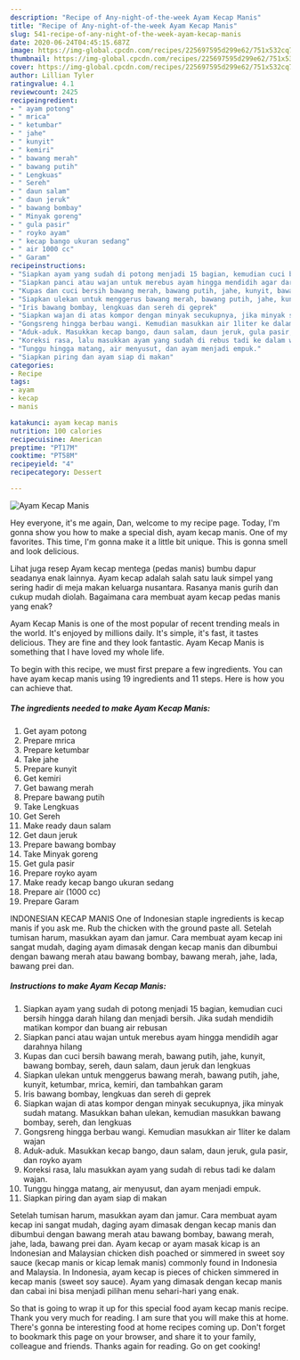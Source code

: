 ```yaml
---
description: "Recipe of Any-night-of-the-week Ayam Kecap Manis"
title: "Recipe of Any-night-of-the-week Ayam Kecap Manis"
slug: 541-recipe-of-any-night-of-the-week-ayam-kecap-manis
date: 2020-06-24T04:45:15.687Z
image: https://img-global.cpcdn.com/recipes/225697595d299e62/751x532cq70/ayam-kecap-manis-foto-resep-utama.jpg
thumbnail: https://img-global.cpcdn.com/recipes/225697595d299e62/751x532cq70/ayam-kecap-manis-foto-resep-utama.jpg
cover: https://img-global.cpcdn.com/recipes/225697595d299e62/751x532cq70/ayam-kecap-manis-foto-resep-utama.jpg
author: Lillian Tyler
ratingvalue: 4.1
reviewcount: 2425
recipeingredient:
- " ayam potong"
- " mrica"
- " ketumbar"
- " jahe"
- " kunyit"
- " kemiri"
- " bawang merah"
- " bawang putih"
- " Lengkuas"
- " Sereh"
- " daun salam"
- " daun jeruk"
- " bawang bombay"
- " Minyak goreng"
- " gula pasir"
- " royko ayam"
- " kecap bango ukuran sedang"
- " air 1000 cc"
- " Garam"
recipeinstructions:
- "Siapkan ayam yang sudah di potong menjadi 15 bagian, kemudian cuci bersih hingga darah hilang dan menjadi bersih. Jika sudah mendidih matikan kompor dan buang air rebusan"
- "Siapkan panci atau wajan untuk merebus ayam hingga mendidih agar darahnya hilang"
- "Kupas dan cuci bersih bawang merah, bawang putih, jahe, kunyit, bawang bombay, sereh, daun salam, daun jeruk dan lengkuas"
- "Siapkan ulekan untuk menggerus bawang merah, bawang putih, jahe, kunyit, ketumbar, mrica, kemiri, dan tambahkan garam"
- "Iris bawang bombay, lengkuas dan sereh di geprek"
- "Siapkan wajan di atas kompor dengan minyak secukupnya, jika minyak sudah matang. Masukkan bahan ulekan, kemudian masukkan bawang bombay, sereh, dan lengkuas"
- "Gongsreng hingga berbau wangi. Kemudian masukkan air 1liter ke dalam wajan"
- "Aduk-aduk. Masukkan kecap bango, daun salam, daun jeruk, gula pasir, dan royko ayam"
- "Koreksi rasa, lalu masukkan ayam yang sudah di rebus tadi ke dalam wajan."
- "Tunggu hingga matang, air menyusut, dan ayam menjadi empuk."
- "Siapkan piring dan ayam siap di makan"
categories:
- Recipe
tags:
- ayam
- kecap
- manis

katakunci: ayam kecap manis 
nutrition: 100 calories
recipecuisine: American
preptime: "PT17M"
cooktime: "PT58M"
recipeyield: "4"
recipecategory: Dessert

---
```



![Ayam Kecap Manis](https://img-global.cpcdn.com/recipes/225697595d299e62/751x532cq70/ayam-kecap-manis-foto-resep-utama.jpg)

Hey everyone, it's me again, Dan, welcome to my recipe page. Today, I'm gonna show you how to make a special dish, ayam kecap manis. One of my favorites. This time, I'm gonna make it a little bit unique. This is gonna smell and look delicious.

Lihat juga resep Ayam kecap mentega (pedas manis) bumbu dapur seadanya enak lainnya. Ayam kecap adalah salah satu lauk simpel yang sering hadir di meja makan keluarga nusantara. Rasanya manis gurih dan cukup mudah diolah. Bagaimana cara membuat ayam kecap pedas manis yang enak?

Ayam Kecap Manis is one of the most popular of recent trending meals in the world. It's enjoyed by millions daily. It's simple, it's fast, it tastes delicious. They are fine and they look fantastic. Ayam Kecap Manis is something that I have loved my whole life.


To begin with this recipe, we must first prepare a few ingredients. You can have ayam kecap manis using 19 ingredients and 11 steps. Here is how you can achieve that.

<!--inarticleads1-->

##### The ingredients needed to make Ayam Kecap Manis:

1. Get  ayam potong
1. Prepare  mrica
1. Prepare  ketumbar
1. Take  jahe
1. Prepare  kunyit
1. Get  kemiri
1. Get  bawang merah
1. Prepare  bawang putih
1. Take  Lengkuas
1. Get  Sereh
1. Make ready  daun salam
1. Get  daun jeruk
1. Prepare  bawang bombay
1. Take  Minyak goreng
1. Get  gula pasir
1. Prepare  royko ayam
1. Make ready  kecap bango ukuran sedang
1. Prepare  air (1000 cc)
1. Prepare  Garam


INDONESIAN KECAP MANIS One of Indonesian staple ingredients is kecap manis if you ask me. Rub the chicken with the ground paste all. Setelah tumisan harum, masukkan ayam dan jamur. Cara membuat ayam kecap ini sangat mudah, daging ayam dimasak dengan kecap manis dan dibumbui dengan bawang merah atau bawang bombay, bawang merah, jahe, lada, bawang prei dan. 

<!--inarticleads2-->

##### Instructions to make Ayam Kecap Manis:

1. Siapkan ayam yang sudah di potong menjadi 15 bagian, kemudian cuci bersih hingga darah hilang dan menjadi bersih. Jika sudah mendidih matikan kompor dan buang air rebusan
1. Siapkan panci atau wajan untuk merebus ayam hingga mendidih agar darahnya hilang
1. Kupas dan cuci bersih bawang merah, bawang putih, jahe, kunyit, bawang bombay, sereh, daun salam, daun jeruk dan lengkuas
1. Siapkan ulekan untuk menggerus bawang merah, bawang putih, jahe, kunyit, ketumbar, mrica, kemiri, dan tambahkan garam
1. Iris bawang bombay, lengkuas dan sereh di geprek
1. Siapkan wajan di atas kompor dengan minyak secukupnya, jika minyak sudah matang. Masukkan bahan ulekan, kemudian masukkan bawang bombay, sereh, dan lengkuas
1. Gongsreng hingga berbau wangi. Kemudian masukkan air 1liter ke dalam wajan
1. Aduk-aduk. Masukkan kecap bango, daun salam, daun jeruk, gula pasir, dan royko ayam
1. Koreksi rasa, lalu masukkan ayam yang sudah di rebus tadi ke dalam wajan.
1. Tunggu hingga matang, air menyusut, dan ayam menjadi empuk.
1. Siapkan piring dan ayam siap di makan


Setelah tumisan harum, masukkan ayam dan jamur. Cara membuat ayam kecap ini sangat mudah, daging ayam dimasak dengan kecap manis dan dibumbui dengan bawang merah atau bawang bombay, bawang merah, jahe, lada, bawang prei dan. Ayam kecap or ayam masak kicap is an Indonesian and Malaysian chicken dish poached or simmered in sweet soy sauce (kecap manis or kicap lemak manis) commonly found in Indonesia and Malaysia. In Indonesia, ayam kecap is pieces of chicken simmered in kecap manis (sweet soy sauce). Ayam yang dimasak dengan kecap manis dan cabai ini bisa menjadi pilihan menu sehari-hari yang enak. 

So that is going to wrap it up for this special food ayam kecap manis recipe. Thank you very much for reading. I am sure that you will make this at home. There's gonna be interesting food at home recipes coming up. Don't forget to bookmark this page on your browser, and share it to your family, colleague and friends. Thanks again for reading. Go on get cooking!
